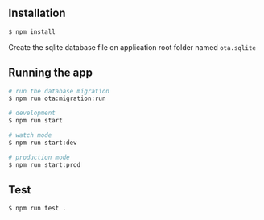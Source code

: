 

## Installation

```bash
$ npm install
```

Create the sqlite database file on application root folder named `ota.sqlite`

## Running the app

```bash
# run the database migration
$ npm run ota:migration:run

# development
$ npm run start

# watch mode
$ npm run start:dev

# production mode
$ npm run start:prod
```

## Test

```bash
$ npm run test .
```

